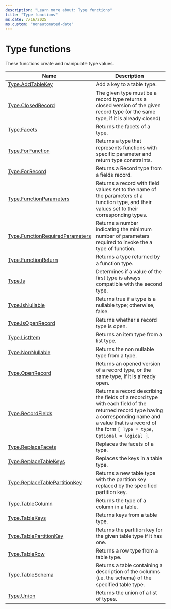 ```yaml
---
description: "Learn more about: Type functions"
title: "Type functions"
ms.date: 7/16/2025
ms.custom: "nonautomated-date"
---
```

# Type functions

These functions create and manipulate type values.

|Name|Description|
|------------|---------------|
|[Type.AddTableKey](type-addtablekey.md)|Add a key to a table type.|
|[Type.ClosedRecord](type-closedrecord.md)|The given type must be a record type returns a closed version of the given record type (or the same type, if it is already closed)|
|[Type.Facets](type-facets.md) | Returns the facets of a type.|
|[Type.ForFunction](type-forfunction.md)|Returns a type that represents functions with specific parameter and return type constraints.|
|[Type.ForRecord](type-forrecord.md)|Returns a Record type from a fields record.|
|[Type.FunctionParameters](type-functionparameters.md)|Returns a record with field values set to the name of the parameters of a function type, and their values set to their corresponding types.|
|[Type.FunctionRequiredParameters](type-functionrequiredparameters.md)|Returns a number indicating the minimum number of parameters required to invoke the a type of function.|
|[Type.FunctionReturn](type-functionreturn.md)|Returns a type returned by a function type.|
|[Type.Is](type-is.md) |Determines if a value of the first type is always compatible with the second type.|
|[Type.IsNullable](type-isnullable.md)|Returns true if a type is a nullable type; otherwise, false.|
|[Type.IsOpenRecord](type-isopenrecord.md)|Returns whether a record type is open.|
|[Type.ListItem](type-listitem.md)|Returns an item type from a list type.|
|[Type.NonNullable](type-nonnullable.md)|Returns the non nullable type from a type.|
|[Type.OpenRecord](type-openrecord.md)|Returns an opened version of a record type, or the same type, if it is already open.|
|[Type.RecordFields](type-recordfields.md)|Returns a record describing the fields of a record type with each field of the returned record type having a corresponding name and a value that is a record of the form `[ Type = type, Optional = logical ]`.|
|[Type.ReplaceFacets](type-replacefacets.md) | Replaces the facets of a type.|
|[Type.ReplaceTableKeys](type-replacetablekeys.md)|Replaces the keys in a table type.|
|[Type.ReplaceTablePartitionKey](type-replacetablepartitionkey.md) | Returns a new table type with the partition key replaced by the specified partition key.|
|[Type.TableColumn](type-tablecolumn.md) | Returns the type of a column in a table.|
|[Type.TableKeys](type-tablekeys.md)|Returns keys from a table type.|
|[Type.TablePartitionKey](type-tablepartitionkey.md) | Returns the partition key for the given table type if it has one.|
|[Type.TableRow](type-tablerow.md)|Returns a row type from a table type.|
|[Type.TableSchema](type-tableschema.md) | Returns a table containing a description of the columns (i.e. the schema) of the specified table type.|
|[Type.Union](type-union.md) | Returns the union of a list of types.|
